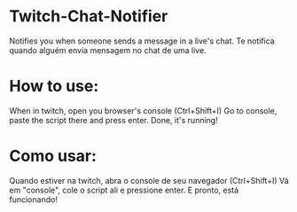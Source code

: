 # Twitch-Chat-Notifier
Notifies you when someone sends a message in a live's chat.
Te notifica quando alguém envia mensagem no chat de uma live.

# How to use:
When in twitch, open you browser's console (Ctrl+Shift+I)
Go to console, paste the script there and press enter.
Done, it's running!

# Como usar:
Quando estiver na twitch, abra o console de seu navegador (Ctrl+Shift+I)
Vá em "console", cole o script ali e pressione enter.
E pronto, está funcionando!
